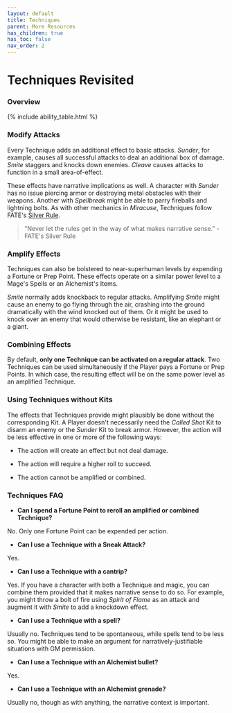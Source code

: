 ```yaml
---
layout: default
title: Techniques
parent: More Resources
has_children: true
has_toc: false
nav_order: 2
---
```


# Techniques Revisited

### Overview

{% include ability_table.html %}

### Modify Attacks

Every Technique adds an additional effect to basic attacks. _Sunder_, for example, causes all successful attacks to deal an additional box of damage. _Smite_ staggers and knocks down enemies. _Cleave_ causes attacks to function in a small area-of-effect.

These effects have narrative implications as well. A character with _Sunder_ has no issue piercing armor or destroying metal obstacles with their weapons. Another with _Spellbreak_ might be able to parry fireballs and lightning bolts. As with other mechanics in _Miracuse_, Techniques follow FATE's [Silver Rule](https://fate-srd.com/fate-core/what-do-during-play#the-silver-rule). 

> "Never let the rules get in the way of what makes narrative sense." - FATE's Silver Rule

### Amplify Effects

Techniques can also be bolstered to near-superhuman levels by expending a Fortune or Prep Point. These effects operate on a similar power level to a Mage's Spells or an Alchemist's Items.

_Smite_ normally adds knockback to regular attacks. Amplifying _Smite_ might cause an enemy to go flying through the air, crashing into the ground dramatically with the wind knocked out of them. Or it might be used to knock over an enemy that would otherwise be resistant, like an elephant or a giant.

### Combining Effects

By default, **only one Technique can be activated on a regular attack**. Two Techniques can be used simultaneously if the Player pays a Fortune or Prep Points. In which case, the resulting effect will be on the same power level as an amplified Technique.

### Using Techniques without Kits

The effects that Techniques provide might plausibly be done without the corresponding Kit. A Player doesn't necessarily need the _Called Shot_ Kit to disarm an enemy or the _Sunder_ Kit to break armor. However, the action will be less effective in one or more of the following ways:

-   The action will create an effect but not deal damage.

-   The action will require a higher roll to succeed.

-   The action cannot be amplified or combined.


### Techniques FAQ

-   **Can I spend a Fortune Point to reroll an amplified or combined Technique?**

No. Only one Fortune Point can be expended per action.

-   **Can I use a Technique with a Sneak Attack?**

Yes.

-   **Can I use a Technique with a cantrip?**

Yes. If you have a character with both a Technique and magic, you can combine them provided that it makes narrative sense to do so. For example, you might throw a bolt of fire using _Spirit of Flame_ as an attack and augment it with _Smite_ to add a knockdown effect.

-   **Can I use a Technique with a spell?**

Usually no. Techniques tend to be spontaneous, while spells tend to be less so. You might be able to make an argument for narratively-justifiable situations with GM permission.

-   **Can I use a Technique with an Alchemist bullet?**

Yes.

-   **Can I use a Technique with an Alchemist grenade?**

Usually no, though as with anything, the narrative context is important.

